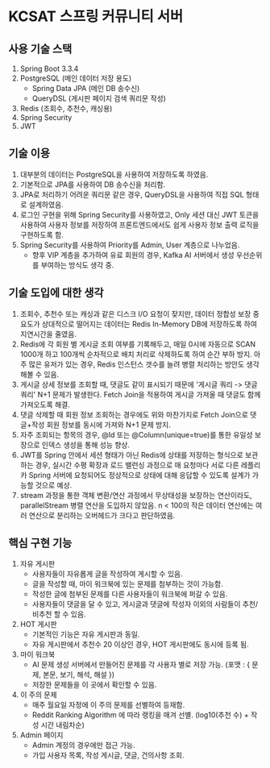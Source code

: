 # KCSAT 스프링 커뮤니티 서버

## 사용 기술 스택
1. Spring Boot 3.3.4
2. PostgreSQL (메인 데이터 저장 용도)
    - Spring Data JPA (메인 DB 송수신)
    - QueryDSL (게시판 페이지 검색 쿼리문 작성)
3. Redis (조회수, 추천수, 캐싱용)
4. Spring Security
5. JWT

## 기술 이용
1. 대부분의 데이터는 PostgreSQL을 사용하여 저장하도록 하였음.
2. 기본적으로 JPA를 사용하여 DB 송수신을 처리함.
3. JPA로 처리하기 어려운 쿼리문 같은 경우, QueryDSL을 사용하여 직접 SQL 형태로 설계하였음.
4. 로그인 구현을 위해 Spring Security를 사용하였고, Only 세션 대신 JWT 토큰을 사용하여 사용자 정보를 저장하여 프론트엔드에서도 쉽게 사용자 정보 출력 로직을 구현하도록 함.
5. Spring Security를 사용하여 Priority를 Admin, User 계층으로 나누었음.
   - 향후 VIP 계층을 추가하여 유료 회원의 경우, Kafka AI 서버에서 생성 우선순위를 부여하는 방식도 생각 중.

## 기술 도입에 대한 생각
1. 조회수, 추천수 또는 캐싱과 같은 디스크 I/O 요청이 잦지만, 데이터 정합성 보장 중요도가 상대적으로 떨어지는 데이터는 Redis In-Memory DB에 저장하도록 하여 지연시간을 줄였음.
2. Redis에 각 회원 별 게시글 조회 여부를 기록해두고, 매일 0시에 자동으로 SCAN 1000개 하고 100개씩 순차적으로 배치 처리로 삭제하도록 하여 순간 부하 방지. 아주 많은 유저가 있는 경우, Redis 인스턴스 갯수를 늘려 병렬 처리하는 방안도 생각해볼 수 있음.
3. 게시글 상세 정보를 조회할 때, 댓글도 같이 표시되기 때문에 '게시글 쿼리 -> 댓글 쿼리' N+1 문제가 발생한다. Fetch Join을 적용하여 게시글 가져올 때 댓글도 함께 가져오도록 해결.
4. 댓글 삭제할 때 회원 정보 조회하는 경우에도 위와 마찬가지로 Fetch Join으로 댓글+작성 회원 정보를 동시에 가져와 N+1 문제 방지.
5. 자주 조회되는 항목의 경우, @Id 또는 @Column(unique=true)를 통한 유일성 보장으로 인덱스 생성을 통해 성능 향상.
6. JWT를 Spring 안에서 세션 형태가 아닌 Redis에 상태를 저장하는 형식으로 보관하는 경우, 실시간 수평 확장과 로드 밸런싱 과정으로 매 요청마다 서로 다른 레플리카 Spring 서버에 요청되어도 정상적으로 상태에 대해 응답할 수 있도록 설계가 가능할 것으로 예상.
7. stream 과정을 통한 객체 변환/연산 과정에서 무상태성을 보장하는 연산이라도, parallelStream 병렬 연산을 도입하지 않았음. n < 100의 작은 데이터 연산에는 여러 연산으로 분리하는 오버헤드가 크다고 판단하였음.

## 핵심 구현 기능
1. 자유 게시판
    - 사용자들이 자유롭게 글을 작성하여 게시할 수 있음.
    - 글을 작성할 때, 마이 워크북에 있는 문제를 첨부하는 것이 가능함.
    - 작성한 글에 첨부된 문제를 다른 사용자들이 워크북에 퍼갈 수 있음.
    - 사용자들이 댓글을 달 수 있고, 게시글과 댓글에 작성자 이외의 사람들이 추천/비추천 할 수 있음.
2. HOT 게시판
    - 기본적인 기능은 자유 게시판과 동일.
    - 자유 게시판에서 추천수 20 이상인 경우, HOT 게시판에도 동시에 등록 됨.
3. 마이 워크북
    - AI 문제 생성 서버에서 만들어진 문제를 각 사용자 별로 저장 가능. (포맷 : { 문제, 본문, 보기, 해석, 해설 })
    - 저장한 문제들을 이 곳에서 확인할 수 있음.
4. 이 주의 문제
    - 매주 월요일 자정에 이 주의 문제를 선별하여 등재함.
    - Reddit Ranking Algorithm 에 따라 랭킹을 매겨 선별. (log10(추천 수) + 작성 시간 내림차순)
5. Admin 페이지
    - Admin 계정의 경우에만 접근 가능.
    - 가입 사용자 목록, 작성 게시글, 댓글, 건의사항 조회.

